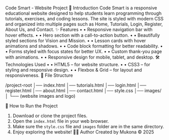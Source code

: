 Code Smart - Website Project
📖 Introduction
Code Smart is a responsive educational website designed to help students learn programming through tutorials, exercises, and coding lessons. The site is styled with modern CSS and organized into multiple pages such as Home, Tutorials, Login, Register, About Us, and Contact.
✨ Features
•	• Responsive navigation bar with hover effects.
•	• Hero section with a call-to-action button.
•	• Beautifully styled sections for Vision and Mission.
•	• Lesson cards with hover animations and shadows.
•	• Code block formatting for better readability.
•	• Forms styled with focus states for better UX.
•	• Custom thank-you page with animations.
•	• Responsive design for mobile, tablet, and desktop.
🛠️ Technologies Used
•	• HTML5 – for website structure.
•	• CSS3 – for styling and responsive design.
•	• Flexbox & Grid – for layout and responsiveness.
📂 File Structure

/project-root
│── index.html
│── tutorials.html
│── login.html
│── register.html
│── about.html
│── contact.html
│── style.css
│── images/
│     └── (website images and logo)

🚀 How to Run the Project
1. Download or clone the project files.
2. Open the `index.html` file in your web browser.
3. Make sure the `style.css` file and `images` folder are in the same directory.
4. Enjoy exploring the website!
👨‍💻 Author
Created by Mukona © 2025

